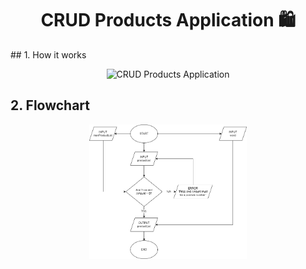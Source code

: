 <div align="center">
  <h1>CRUD Products Application 🛍️</h1>
</div>
## 1. How it works
<p align="center"><img src="" alt="CRUD Products Application" style="width: 50%"></p>

## 2. Flowchart
<p align="center"><img src="CRUD Products Application.png" alt="CRUD Products Application" style="width: 50%"></p>
